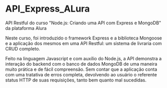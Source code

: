 # API_Express_ALura
API Restful do curso "Node.js: Criando uma API com Express e MongoDB" da plataforma Alura

Neste curso, foi introduzido o framework Express e a biblioteca Mongoose e a aplicação dos mesmos em uma API Restful: um sistema de livraria com CRUD completo.

Feito na linguagem Javascript e com auxílio do Node.js, a API demonstra a interação do backend com o banco de dados MongoDB de uma maneira muito prática e de fácil compreensão.
Sem contar que a aplicação conta com uma tratativa de erros completa, devolvendo ao usuário o referente status HTTP de suas requisições, tanto bem quanto mal sucedidas.
